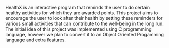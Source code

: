 HealthX is an interactive program that reminds the user to do certain healthy activities for which they are awarded points. This project aims to encourage the user to look after their health by setting these reminders for various small activities that can contribute to the well-being in the long run. 
The initial idea of this project was implemented using C programming language, however we plan to convert it to an Object Oriented Progamming language and extra features.
